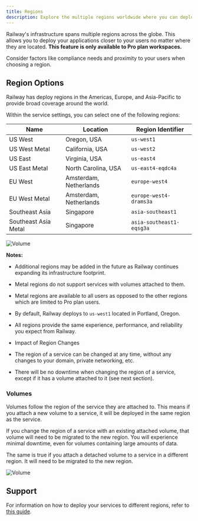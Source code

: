 ```yaml
---
title: Regions
description: Explore the multiple regions worldwide where you can deploy your apps on Railway.
---
```


Railway's infrastructure spans multiple regions across the globe. This allows you to deploy your applications closer to your users no matter where they are located. **This feature is only available to Pro plan workspaces.**

 Consider factors like compliance needs and proximity to your users when choosing a region.

## Region Options
Railway has deploy regions in the Americas, Europe, and Asia-Pacific to provide broad coverage around the world.

Within the service settings, you can select one of the following regions:

| Name                 | Location               | Region Identifier        |
|----------------------|------------------------|--------------------------|
| US West              | Oregon, USA            | `us-west1`               |
| US West Metal        | California, USA        | `us-west2`               |
| US East              | Virginia, USA          | `us-east4`               |
| US East Metal        | North Carolina, USA    | `us-east4-eqdc4a`        |
| EU West              | Amsterdam, Netherlands | `europe-west4`           |
| EU West Metal        | Amsterdam, Netherlands | `europe-west4-drams3a`   |
| Southeast Asia       | Singapore              | `asia-southeast1`        |
| Southeast Asia Metal | Singapore              | `asia-southeast1-eqsg3a` |

<Image
    quality={100}
    width={1359}
    height={651}
    src="https://res.cloudinary.com/railway/image/upload/v1695660846/docs/service_region_picker.png"
    alt="Volume"
/>

**Notes:**

- Additional regions may be added in the future as Railway continues expanding its infrastructure footprint.

- Metal regions do not support services with volumes attached to them.

- Metal regions are available to all users as opposed to the other regions which are limited to Pro plan users.

- By default, Railway deploys to `us-west1` located in Portland, Oregon.

- All regions provide the same experience, performance, and reliability you expect from Railway.

- Impact of Region Changes

- The region of a service can be changed at any time, without any changes to your domain, private networking, etc.

- There will be no downtime when changing the region of a service, except if it has a volume attached to it (see next section).

### Volumes

Volumes follow the region of the service they are attached to. This means if you attach a new volume to a service, it will be deployed in the same region as the service.

If you change the region of a service with an existing attached volume, that volume will need to be migrated to the new region. You will experience minimal downtime, even for volumes containing large amounts of data.

The same is true if you attach a detached volume to a service in a different region. It will need to be migrated to the new region.

<Image
    quality={100}
    src="https://res.cloudinary.com/railway/image/upload/v1695661106/docs/volume_migration.png"
    alt="Volume"
    width={732}
    height={483}
/>

## Support

For information on how to deploy your services to different regions, refer to [this guide](/guides/optimize-performance#configure-a-region).

